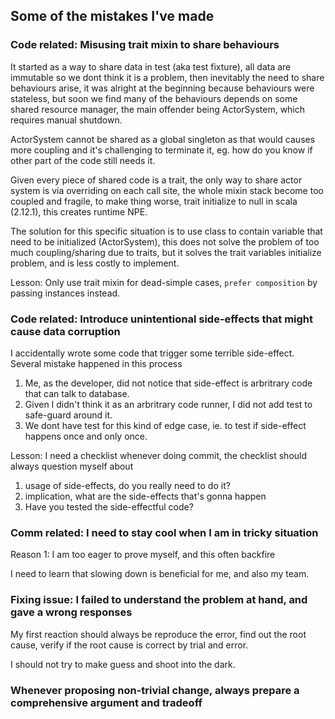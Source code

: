 ## Some of the mistakes I've made

### Code related: Misusing trait mixin to share behaviours

It started as a way to share data in test (aka test fixture), all data are
immutable so we dont think it is a problem, then inevitably
the need to share behaviours arise, it was alright at the beginning because
behaviours were stateless, but soon we find many of the behaviours depends on
some shared resource manager, the main offender being ActorSystem, which
requires manual shutdown.

ActorSystem cannot be shared as a global singleton as that would causes
more coupling and it's challenging to terminate it, eg. how do you know if
other part of the code still needs it.

Given every piece of shared code is a trait, the only way to share
actor system is via overriding on each call site, the whole mixin stack
become too coupled and fragile, to make thing worse, trait initialize
to null in scala (2.12.1), this creates runtime NPE.

The solution for this specific situation is to use class to contain
variable that need to be initialized (ActorSystem), this does not solve
the problem of too much coupling/sharing due to traits, but it solves the
trait variables initialize problem, and is less costly to implement.

Lesson: Only use trait mixin for dead-simple cases, `prefer composition` by
passing instances instead.

### Code related: Introduce unintentional side-effects that might cause data corruption

I accidentally wrote some code that trigger some terrible side-effect.
Several mistake happened in this process

1. Me, as the developer, did not notice that side-effect is arbritrary code
that can talk to database.
2. Given I didn't think it as an arbritrary code runner, I did not add
test to safe-guard around it.
3. We dont have test for this kind of edge case, ie. to test if side-effect
happens once and only once.

Lesson: I need a checklist whenever doing commit, the checklist should always
question myself about

1. usage of side-effects, do you really need to do it?
2. implication, what are the side-effects that's gonna happen
3. Have you tested the side-effectful code?

### Comm related: I need to stay cool when I am in tricky situation

Reason 1: I am too eager to prove myself, and this often backfire

I need to learn that slowing down is beneficial for me, and also my team.

### Fixing issue: I failed to understand the problem at hand, and gave a wrong responses

My first reaction should always be reproduce the error, find out the root cause, verify if the root cause is correct by trial and error.

I should not try to make guess and shoot into the dark.

### Whenever proposing non-trivial change, always prepare a comprehensive argument and tradeoff

